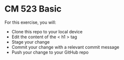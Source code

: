 # CM 523 Basic

For this exercise, you will:
- Clone this repo to your local device
- Edit the content of the \< h1 \> tag
- Stage your change
- Commit your change with a relevant commit message
- Push your change to your GitHub repo
